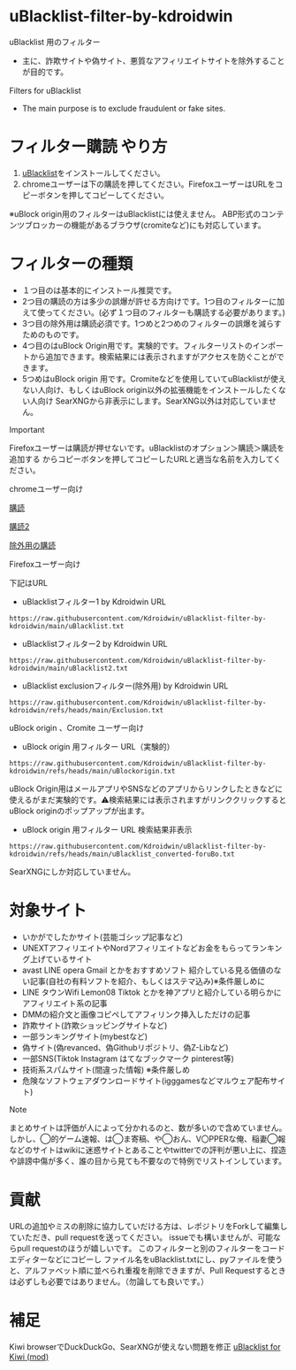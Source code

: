# uBlacklist-filter-by-kdroidwin


uBlacklist 用のフィルター　
- 主に、詐欺サイトや偽サイト、悪質なアフィリエイトサイトを除外することが目的です。

Filters for uBlacklist　
- The main purpose is to exclude fraudulent or fake sites.

# フィルター購読 やり方

 1. [uBlacklist](https://iorate.github.io/ublacklist/ja/docs)をインストールしてください。
 2. chromeユーザーは下の購読を押してください。FirefoxユーザーはURLをコピーボタンを押してコピーしてください。

※uBlock origin用のフィルターはuBlacklistには使えません。
ABP形式のコンテンツブロッカーの機能があるブラウザ(cromiteなど)にも対応しています。

# フィルターの種類
- １つ目のは基本的にインストール推奨です。
- 2つ目の購読の方は多少の誤爆が許せる方向けです。1つ目のフィルターに加えて使ってください。(必ず１つ目のフィルターも購読する必要があります。)
- 3つ目の除外用は購読必須です。1つめと2つめのフィルターの誤爆を減らすためのものです。
- 4つ目のはuBlock Origin用です。実験的です。フィルターリストのインポートから追加できます。検索結果には表示されますがアクセスを防ぐことができます。
- 5つめはuBlock origin 用です。Cromiteなどを使用していてuBlacklistが使えない人向け、もしくはuBlock origin以外の拡張機能をインストールしたくない人向け SearXNGから非表示にします。SearXNG以外は対応していません。

> [!IMPORTANT]
>Firefoxユーザーは購読が押せないです。uBlacklistのオプション＞購読＞購読を追加する からコピーボタンを押してコピーしたURLと適当な名前を入力してください。

chromeユーザー向け

[購読](https://iorate.github.io/ublacklist/subscribe?name=uBlacklist-filter-by-kdroidwin&url=https://raw.githubusercontent.com/Kdroidwin/uBlacklist-filter-by-kdroidwin/main/uBlacklist.txt)

[購読2](https://iorate.github.io/ublacklist/subscribe?name=uBlacklist-filter-by-kdroidwin2&url=https%3A%2F%2Fraw.githubusercontent.com/Kdroidwin/uBlacklist-filter-by-kdroidwin/main/uBlacklist2.txt)

[除外用の購読](https://iorate.github.io/ublacklist/subscribe?name=uBlacklist-filter-by-kdroidwin_exclusion&url=https%3A%2F%2Fraw.githubusercontent.com/Kdroidwin/uBlacklist-filter-by-kdroidwin/refs/heads/main/Exclusion.txt)


Firefoxユーザー向け

下記はURL 
- uBlacklistフィルター1 by Kdroidwin URL
```
https://raw.githubusercontent.com/Kdroidwin/uBlacklist-filter-by-kdroidwin/main/uBlacklist.txt
```

- uBlacklistフィルター2 by Kdroidwin URL
```
https://raw.githubusercontent.com/Kdroidwin/uBlacklist-filter-by-kdroidwin/main/uBlacklist2.txt
```

- uBlacklist exclusionフィルター(除外用) by Kdroidwin URL
```
https://raw.githubusercontent.com/Kdroidwin/uBlacklist-filter-by-kdroidwin/refs/heads/main/Exclusion.txt
```

uBlock origin 、Cromite ユーザー向け

- uBlock origin 用フィルター URL（実験的）
```
https://raw.githubusercontent.com/Kdroidwin/uBlacklist-filter-by-kdroidwin/refs/heads/main/uBlockorigin.txt
```
uBlock Origin用はメールアプリやSNSなどのアプリからリンクしたときなどに使えるがまだ実験的です。⚠検索結果には表示されますがリンククリックするとuBlock originのポップアップが出ます。

- uBlock origin 用フィルター URL 検索結果非表示
```
https://raw.githubusercontent.com/Kdroidwin/uBlacklist-filter-by-kdroidwin/refs/heads/main/uBlacklist_converted-foruBo.txt
```
SearXNGにしか対応していません。


# 対象サイト

- いかがでしたかサイト(芸能ゴシップ記事など)
- UNEXTアフィリエイトやNordアフィリエイトなどお金をもらってランキング上げているサイト
- avast LINE opera Gmail とかをおすすめソフト 紹介している見る価値のない記事(自社の有料ソフトを紹介、もしくはステマ込み)※条件厳しめに
- LINE タウンWifi Lemon08 Tiktok とかを神アプリと紹介している明らかにアフィリエイト系の記事
- DMMの紹介文と画像コピペしてアフィリンク挿入しただけの記事
- 詐欺サイト(詐欺ショッピングサイトなど)
- 一部ランキングサイト(mybestなど)
- 偽サイト(偽revanced、偽Githubリポジトリ、偽Z-Libなど)
- 一部SNS(Tiktok Instagram はてなブックマーク pinterest等)
- 技術系スパムサイト(間違った情報) ※条件厳しめ
- 危険なソフトウェアダウンロードサイト(igggamesなどマルウェア配布サイト)

> [!NOTE]
>まとめサイトは評価が人によって分かれるのと、数が多いので含めていません。しかし、◯的ゲーム速報、は◯ま寄稿、や◯おん、V〇PPERな俺、稲妻◯報などのサイトはwikiに迷惑サイトとあることやtwitterでの評判が悪い上に、捏造や誹謗中傷が多く、誰の目から見ても不要なので特例でリストインしています。


# 貢献

URLの追加やミスの削除に協力していだける方は、レポジトリをForkして編集していただき、pull requestを送ってください。
issueでも構いませんが、可能ならpull requestのほうが嬉しいです。
このフィルターと別のフィルターをコードエディターなどにコピーし
ファイル名をuBlacklist.txtにし、pyファイルを使うと、アルファベット順に並べられ重複を削除できますが、Pull Requestするときは必ずしも必要ではありません。（勿論しても良いです。）

# 補足
Kiwi browserでDuckDuckGo、SearXNGが使えない問題を修正
[uBlacklist for Kiwi (mod)](https://github.com/Kdroidwin/ublacklist)
